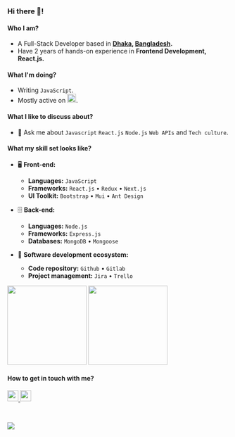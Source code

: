 <!--
[linkedin]: https://www.linkedin.com/in/md-najmus-sakib/
[email]: najmus2808@gmail.com -->

### Hi there 👋!

#### Who I am?

- A Full-Stack Developer based in **[Dhaka](https://en.wikipedia.org/wiki/Dhaka), [Bangladesh](https://en.wikipedia.org/wiki/Bangladesh).**
- Have 2 years of hands-on experience in **Frontend Development, React.js.**

#### What I'm doing?

- Writing `JavaScript`.
- Mostly active on <a href="https://www.linkedin.com/in/md-najmus-sakib/"><img src="https://cdn-icons-png.flaticon.com/512/174/174857.png" height=20></a>.
<!-- - Building **[CHT-Travel](https://cht-travel.netlify.app/)** as an travel agency project. -->

#### What I like to discuss about?

- 💬 Ask me about `Javascript` `React.js` `Node.js` `Web APIs` and `Tech culture`.

#### What my skill set looks like?

- 🖥 **Front-end:**

  - **Languages:** `JavaScript`
  - **Frameworks:** `React.js` • `Redux` • `Next.js` 
  - **UI Toolkit:** `Bootstrap` • `Mui` • `Ant Design`

- 🗄️ **Back-end:**

  - **Languages:** `Node.js`
  - **Frameworks:** `Express.js`
  - **Databases:** `MongoDB` • `Mongoose`

- 🎡 **Software development ecosystem:**

  - **Code repository:** `Github` • `Gitlab`
  - **Project management:** `Jira` • `Trello`

<!--Github Stats-->
<p float="left">
<img height="180em" src="https://github-readme-stats.vercel.app/api?username=najmus2808" /> 
<img height="180em" src="https://github-readme-stats.vercel.app/api/top-langs/?username=najmus2808"/>
</p>

#### How to get in touch with me?

<p left="center">
<a href="https://www.linkedin.com/in/md-najmus-sakib/">
  <img src="https://img.shields.io/badge/linkedin-%230077B5.svg?&style=for-the-badge&logo=linkedin&logoColor=white" height=25>
</a> 
<a href="mailto:najmus2808@gmail.com">
  <img src="https://img.shields.io/badge/Gmail-D14836?style=for-the-badge&logo=gmail&logoColor=white" height=25>
</a>
</p>

<br/>
<!-- GitHub Profile Views Counter -->

![](https://komarev.com/ghpvc/?username=najmus2808)
